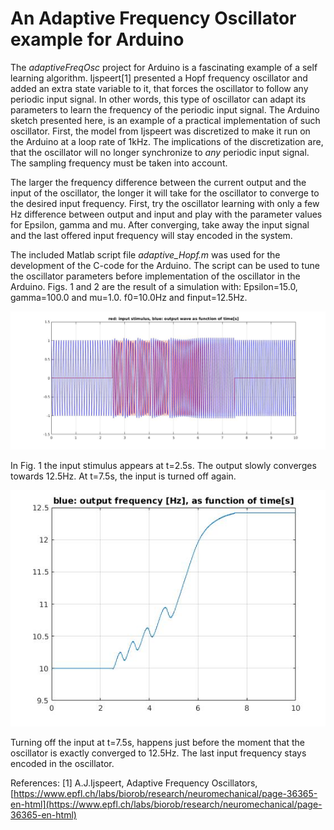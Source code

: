 # An Adaptive Frequency Oscillator example for Arduino

The *adaptiveFreqOsc* project for Arduino is a fascinating example of a self learning algorithm.
Ijspeert[1] presented a Hopf frequency oscillator and added an extra state variable to it, that forces the oscillator to follow any periodic input signal. In other words, this type of oscillator can adapt its parameters to learn the frequency of the periodic input signal. The Arduino sketch presented here, is an example of a practical implementation of such oscillator.
First, the model from Ijspeert was discretized to make it run on the Arduino at a loop rate of 1kHz. The implications of the discretization are, that the oscillator will no longer synchronize to *any* periodic input signal. The sampling frequency must be taken into account.

The larger the frequency difference between the current output and the input of the oscillator, the longer it will take for the oscillator to converge to the desired input frequency. First, try the oscillator learning with only a few Hz difference between output and input and play with the parameter values for Epsilon, gamma and mu. After converging, take away the input signal and the last offered input frequency will stay encoded in the system.

The included Matlab script file *adaptive_Hopf.m* was used for the development of the C-code for the Arduino. The script can be used to tune the oscillator parameters before implementation of the oscillator in the Arduino. Figs. 1 and 2 are the result of a simulation with: Epsilon=15.0, gamma=100.0 and mu=1.0.
f0=10.0Hz and finput=12.5Hz.

![Fig. 1. ](figures/fig_1.jpg  "Oscillator output as function of time.")

In Fig. 1 the input stimulus appears at t=2.5s. The output slowly converges towards 12.5Hz. At t=7.5s, the input is turned off again.

![ Fig. 2.](figures/fig_2.jpg  "Output frequency as function of time.")

Turning off the input at t=7.5s, happens just before the moment that the oscillator is exactly converged to 12.5Hz. The last input frequency stays encoded in the oscillator.

References:
[1] A.J.Ijspeert, Adaptive Frequency Oscillators, [https://www.epfl.ch/labs/biorob/research/neuromechanical/page-36365-en-html](https://www.epfl.ch/labs/biorob/research/neuromechanical/page-36365-en-html) 
